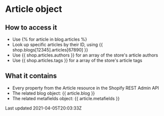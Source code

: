 # Article object

## How to access it

- Use {% for article in blog.articles %}
- Look up specific articles by their ID, using {{ shop.blogs[12345].articles[67890] }}
- Use {{ shop.articles.authors }} for an array of the store's article authors
- Use {{ shop.articles.tags }} for a array of the store's article tags

## What it contains

- Every property from the Article resource in the Shopify REST Admin API
- The related blog object: {{ article.blog }}
- The related metafields object: {{ article.metafields }}

Last updated 2021-04-05T20:03:33Z